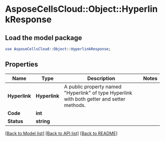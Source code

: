 # AsposeCellsCloud::Object::HyperlinkResponse 

## Load the model package
```perl
use AsposeCellsCloud::Object::HyperlinkResponse;
```

## Properties
Name | Type | Description | Notes
------------ | ------------- | ------------- | -------------
**Hyperlink** | **Hyperlink** | A public property named "Hyperlink" of type Hyperlink with both getter and setter methods. |
**Code** | **int** |  |
**Status** | **string** |  |  

[[Back to Model list]](../README.md#documentation-for-models) [[Back to API list]](../README.md#documentation-for-api-endpoints) [[Back to README]](../README.md)

